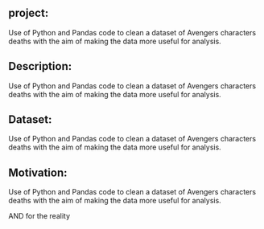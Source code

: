 project:
------------------------


Use of Python and Pandas code to clean a dataset of Avengers characters deaths with the aim of making the data more useful for analysis.

Description:
----------------------

Use of Python and Pandas code to clean a dataset of Avengers characters deaths with the aim of making the data more useful for analysis.

Dataset:
--------
Use of Python and Pandas code to clean a dataset of Avengers characters deaths with the aim of making the data more useful for analysis.

Motivation:
-------

Use of Python and Pandas code to clean a dataset of Avengers characters deaths with the aim of making the data more useful for analysis.

AND for the reality
